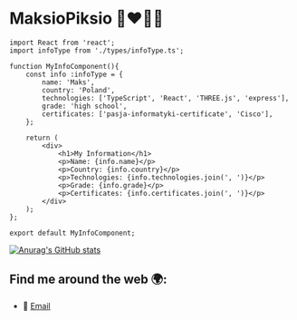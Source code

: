 # MaksioPiksio 👨‍❤️‍💋‍👨

```tsx
import React from 'react';
import infoType from './types/infoType.ts';

function MyInfoComponent(){
    const info :infoType = {
        name: 'Maks',
        country: 'Poland',
        technologies: ['TypeScript', 'React', 'THREE.js', 'express'],
        grade: 'high school',
        certificates: ['pasja-informatyki-certificate', 'Cisco'],
    };

    return (
        <div>
            <h1>My Information</h1>
            <p>Name: {info.name}</p>
            <p>Country: {info.country}</p>
            <p>Technologies: {info.technologies.join(', ')}</p>
            <p>Grade: {info.grade}</p>
            <p>Certificates: {info.certificates.join(', ')}</p>
        </div>
    );
};

export default MyInfoComponent;
```

[![Anurag's GitHub stats](https://github-readme-stats.vercel.app/api?username=MaksioPiksio&show_icons=true&theme=tokyonight)](https://github.com/anuraghazra/github-readme-stats)

## Find me around the web 🌍:

-   📧 [Email](mailto:maksio.piksio@icloud.com)
